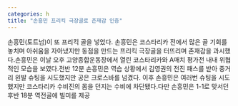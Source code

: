 ```yaml
---
categories: h
title: "손흥민 프리킥 극장골로 존재감 인증"
---
```

손흥민(토트넘)이 또 프리킥 골을 넣었다. 손흥민은 코스타리카 전에서 많은 골 기회를 놓치며 아쉬움을 자아냈지만 동점을 만드는 프리킥 극장골을 터뜨리며 존재감을 과시했다.손흥민은 이날 오후 고양종합운동장에서 열린 코스타리카와 A매치 평가전 내내 위협적인 모습을 보였다.전반 12분 손흥민은 역습 상황에서 김영권의 전진 패스를 받아 중거리 왼발 슈팅을 시도했지만 공은 크로스바를 넘겼다. 이후 손흥민은 여러번 슈팅을 시도했지만 코스타리카 수비진의 몸을 던지는 수비에 차단됐다.다만 손흥민은 1-1로 맞서던 후반 18분 역전골에 빌미를 제공
